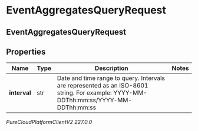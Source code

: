 # EventAggregatesQueryRequest

## EventAggregatesQueryRequest

## Properties

|Name | Type | Description | Notes|
|------------ | ------------- | ------------- | -------------|
| **interval** | str | Date and time range to query. Intervals are represented as an ISO-8601 string. For example: YYYY-MM-DDThh:mm:ss/YYYY-MM-DDThh:mm:ss | |



_PureCloudPlatformClientV2 227.0.0_
